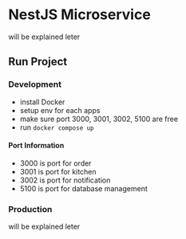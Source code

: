 # NestJS Microservice

will be explained leter

## Run Project

### Development

- install Docker
- setup env for each apps
- make sure port 3000, 3001, 3002, 5100 are free
- run `docker compose up`

#### Port Information

- 3000 is port for order
- 3001 is port for kitchen
- 3002 is port for notification
- 5100 is port for database management

### Production

will be explained leter
